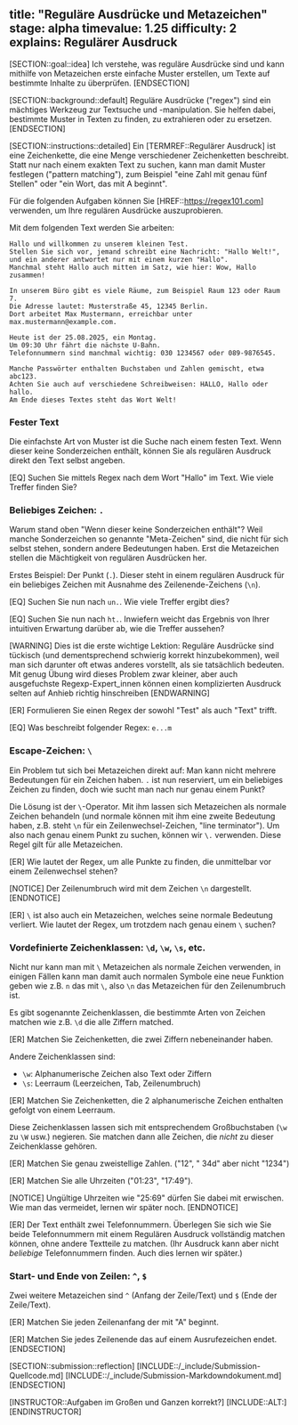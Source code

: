 title: "Reguläre Ausdrücke und Metazeichen"
stage: alpha
timevalue: 1.25
difficulty: 2
explains: Regulärer Ausdruck
---

[SECTION::goal::idea]
Ich verstehe, was reguläre Ausdrücke sind und kann mithilfe von Metazeichen erste einfache Muster
erstellen, um Texte auf bestimmte Inhalte zu überprüfen.
[ENDSECTION]


[SECTION::background::default]
Reguläre Ausdrücke ("regex") sind ein mächtiges Werkzeug zur 
Textsuche und -manipulation. 
Sie helfen dabei, bestimmte Muster in Texten zu finden, zu extrahieren oder zu ersetzen.
[ENDSECTION]


[SECTION::instructions::detailed]
Ein [TERMREF::Regulärer Ausdruck] ist eine Zeichenkette, die eine Menge verschiedener Zeichenketten beschreibt. 
Statt nur nach einem exakten Text zu suchen, kann man damit Muster festlegen ("pattern matching"), 
zum Beispiel "eine Zahl mit genau fünf Stellen" oder "ein Wort, das mit A beginnt".

Für die folgenden Aufgaben können Sie 
[HREF::https://regex101.com]
verwenden, um Ihre regulären Ausdrücke auszuprobieren.

Mit dem folgenden Text werden Sie arbeiten:
```
Hallo und willkommen zu unserem kleinen Test.
Stellen Sie sich vor, jemand schreibt eine Nachricht: "Hallo Welt!",
und ein anderer antwortet nur mit einem kurzen "Hallo".
Manchmal steht Hallo auch mitten im Satz, wie hier: Wow, Hallo zusammen!

In unserem Büro gibt es viele Räume, zum Beispiel Raum 123 oder Raum 7.
Die Adresse lautet: Musterstraße 45, 12345 Berlin.
Dort arbeitet Max Mustermann, erreichbar unter max.mustermann@example.com.

Heute ist der 25.08.2025, ein Montag.
Um 09:30 Uhr fährt die nächste U-Bahn.
Telefonnummern sind manchmal wichtig: 030 1234567 oder 089-9876545.

Manche Passwörter enthalten Buchstaben und Zahlen gemischt, etwa abc123.
Achten Sie auch auf verschiedene Schreibweisen: HALLO, Hallo oder hallo.
Am Ende dieses Textes steht das Wort Welt!
```


### Fester Text

Die einfachste Art von Muster ist die Suche nach einem festen Text.
Wenn dieser keine Sonderzeichen enthält, können Sie als regulären Ausdruck direkt den Text selbst angeben.

[EQ] Suchen Sie mittels Regex nach dem Wort "Hallo" im Text.
Wie viele Treffer finden Sie?


### Beliebiges Zeichen: `.`

Warum stand oben "Wenn dieser keine Sonderzeichen enthält"?
Weil manche Sonderzeichen so genannte "Meta-Zeichen" sind,
die nicht für sich selbst stehen, sondern andere Bedeutungen haben.
Erst die Metazeichen stellen die Mächtigkeit von regulären Ausdrücken her.

Erstes Beispiel: Der Punkt (`.`).
Dieser steht in einem regulären Ausdruck für ein beliebiges Zeichen mit Ausnahme des
Zeilenende-Zeichens (`\n`).

[EQ] Suchen Sie nun nach `un.`.
Wie viele Treffer ergibt dies?

[EQ] Suchen Sie nun nach `ht.`.
Inwiefern weicht das Ergebnis von Ihrer intuitiven Erwartung darüber ab, wie die Treffer aussehen?

[WARNING]
Dies ist die erste wichtige Lektion:
Reguläre Ausdrücke sind tückisch (und dementsprechend schwierig korrekt hinzubekommen),
weil man sich darunter oft etwas anderes vorstellt, als sie tatsächlich bedeuten.  
Mit genug Übung wird dieses Problem zwar kleiner, aber auch ausgefuchste Regexp-Expert_innen
können einen komplizierten Ausdruck selten auf Anhieb richtig hinschreiben
[ENDWARNING]

[ER] Formulieren Sie einen Regex der sowohl "Test" als auch "Text" trifft.

[EQ] Was beschreibt folgender Regex: `e...m`


### Escape-Zeichen: `\`

Ein Problem tut sich bei Metazeichen direkt auf: Man kann nicht mehrere Bedeutungen für ein
Zeichen haben. 
`.` ist nun reserviert, um ein beliebiges Zeichen zu finden, 
doch wie sucht man nach nur genau einem Punkt?

Die Lösung ist der `\`-Operator.
Mit ihm lassen sich Metazeichen als normale Zeichen behandeln (und normale können mit ihm eine zweite
Bedeutung haben, z.B. steht `\n` für ein Zeilenwechsel-Zeichen, "line terminator").
Um also nach genau einem Punkt zu suchen, können wir `\.` verwenden.
Diese Regel gilt für alle Metazeichen.

[ER] Wie lautet der Regex, um alle Punkte zu finden, die unmittelbar vor einem Zeilenwechsel stehen?

[NOTICE]
Der Zeilenumbruch wird mit dem Zeichen `\n` dargestellt.
[ENDNOTICE]

[ER] `\` ist also auch ein Metazeichen, welches seine normale Bedeutung verliert. 
Wie lautet der Regex, um trotzdem nach genau einem `\` suchen?


### Vordefinierte Zeichenklassen: `\d`, `\w`, `\s`, etc.

Nicht nur kann man mit `\` Metazeichen als normale Zeichen verwenden, in einigen Fällen kann man
damit auch normalen Symbole eine neue Funktion geben wie z.B. `n` das mit `\`, also `\n` das
Metazeichen für den Zeilenumbruch ist.

Es gibt sogenannte Zeichenklassen, die bestimmte Arten von Zeichen matchen wie z.B. `\d` 
die alle Ziffern matched.

[ER] Matchen Sie Zeichenketten, die zwei Ziffern nebeneinander haben.

Andere Zeichenklassen sind:
- `\w`: Alphanumerische Zeichen also Text oder Ziffern
- `\s`: Leerraum (Leerzeichen, Tab, Zeilenumbruch)

[ER] Matchen Sie Zeichenketten, die 2 alphanumerische Zeichen enthalten gefolgt von einem Leerraum.

Diese Zeichenklassen lassen sich mit entsprechendem Großbuchstaben (`\w` zu `\W` usw.) negieren.
Sie matchen dann alle Zeichen, die _nicht_ zu dieser Zeichenklasse gehören.

[ER] Matchen Sie genau zweistellige Zahlen. ("12", " 34d" aber nicht "1234")

[ER] Matchen Sie alle Uhrzeiten ("01:23", "17:49").

[NOTICE]
Ungültige Uhrzeiten wie "25:69" dürfen Sie dabei mit erwischen.
Wie man das vermeidet, lernen wir später noch.
[ENDNOTICE]

[ER] Der Text enthält zwei Telefonnummern.
Überlegen Sie sich wie Sie beide Telefonnummern mit einem Regulären Ausdruck vollständig matchen
können, ohne andere Textteile zu matchen. 
(Ihr Ausdruck kann aber nicht _beliebige_ Telefonnummern finden. Auch dies lernen wir später.)


### Start- und Ende von Zeilen: `^`, `$`

Zwei weitere Metazeichen sind `^` (Anfang der Zeile/Text) und `$` (Ende der Zeile/Text).

[ER] Matchen Sie jeden Zeilenanfang der mit "A" beginnt.

[ER] Matchen Sie jedes Zeilenende das auf einem Ausrufezeichen endet.
[ENDSECTION]


[SECTION::submission::reflection]
[INCLUDE::/_include/Submission-Quellcode.md]
[INCLUDE::/_include/Submission-Markdowndokument.md]
[ENDSECTION]


[INSTRUCTOR::Aufgaben im Großen und Ganzen korrekt?]
[INCLUDE::ALT:]
[ENDINSTRUCTOR]
